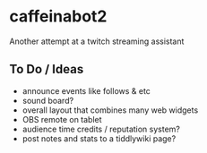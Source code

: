 # caffeinabot2

Another attempt at a twitch streaming assistant

## To Do / Ideas

* announce events like follows & etc
* sound board?
* overall layout that combines many web widgets
* OBS remote on tablet
* audience time credits / reputation system?
* post notes and stats to a tiddlywiki page?
